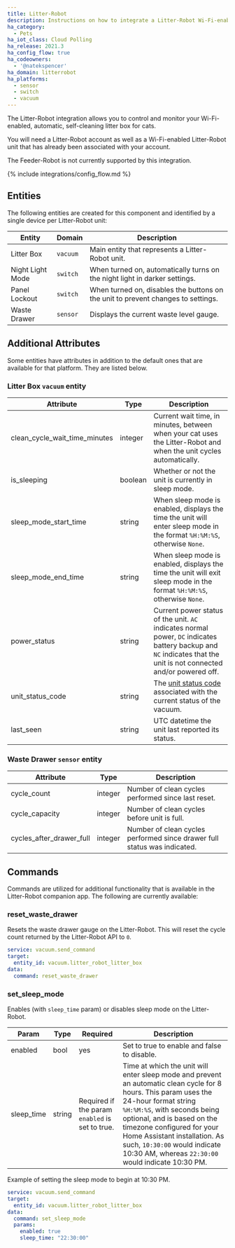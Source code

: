 ```yaml
---
title: Litter-Robot
description: Instructions on how to integrate a Litter-Robot Wi-Fi-enabled, automatic, self-cleaning litter box to Home Assistant.
ha_category:
  - Pets
ha_iot_class: Cloud Polling
ha_release: 2021.3
ha_config_flow: true
ha_codeowners:
  - '@natekspencer'
ha_domain: litterrobot
ha_platforms:
  - sensor
  - switch
  - vacuum
---
```


The Litter-Robot integration allows you to control and monitor your Wi-Fi-enabled, automatic, self-cleaning litter box for cats.

You will need a Litter-Robot account as well as a Wi-Fi-enabled Litter-Robot unit that has already been associated with your account.

The Feeder-Robot is not currently supported by this integration.

{% include integrations/config_flow.md %}

## Entities

The following entities are created for this component and identified by a single device per Litter-Robot unit:

| Entity           | Domain   | Description                                                                      |
| ---------------- | -------- | -------------------------------------------------------------------------------- |
| Litter Box       | `vacuum` | Main entity that represents a Litter-Robot unit.                                 |
| Night Light Mode | `switch` | When turned on, automatically turns on the night light in darker settings.       |
| Panel Lockout    | `switch` | When turned on, disables the buttons on the unit to prevent changes to settings. |
| Waste Drawer     | `sensor` | Displays the current waste level gauge.                                          |

## Additional Attributes

Some entities have attributes in addition to the default ones that are available for that platform. They are listed below.

### Litter Box `vacuum` entity

| Attribute                     | Type    | Description                                                                                                                                                        |
| ----------------------------- | ------- | ------------------------------------------------------------------------------------------------------------------------------------------------------------------ |
| clean_cycle_wait_time_minutes | integer | Current wait time, in minutes, between when your cat uses the Litter-Robot and when the unit cycles automatically.                                                 |
| is_sleeping                   | boolean | Whether or not the unit is currently in sleep mode.                                                                                                                |
| sleep_mode_start_time         | string  | When sleep mode is enabled, displays the time the unit will enter sleep mode in the format `%H:%M:%S`, otherwise `None`.                                           |
| sleep_mode_end_time           | string  | When sleep mode is enabled, displays the time the unit will exit sleep mode in the format `%H:%M:%S`, otherwise `None`.                                            |
| power_status                  | string  | Current power status of the unit. `AC` indicates normal power, `DC` indicates battery backup and `NC` indicates that the unit is not connected and/or powered off. |
| unit_status_code              | string  | The [unit status code](https://github.com/natekspencer/pylitterbot/blob/main/pylitterbot/robot.py#L21) associated with the current status of the vacuum.           |
| last_seen                     | string  | UTC datetime the unit last reported its status.                                                                                                                    |

### Waste Drawer `sensor` entity

| Attribute                | Type    | Description                                                              |
| ------------------------ | ------- | ------------------------------------------------------------------------ |
| cycle_count              | integer | Number of clean cycles performed since last reset.                       |
| cycle_capacity           | integer | Number of clean cycles before unit is full.                              |
| cycles_after_drawer_full | integer | Number of clean cycles performed since drawer full status was indicated. |

## Commands

Commands are utilized for additional functionality that is available in the Litter-Robot companion app. The following are currently available:

### reset_waste_drawer

Resets the waste drawer gauge on the Litter-Robot. This will reset the cycle count returned by the Litter-Robot API to `0`.

```yaml
service: vacuum.send_command
target:
  entity_id: vacuum.litter_robot_litter_box
data:
  command: reset_waste_drawer
```

### set_sleep_mode

Enables (with `sleep_time` param) or disables sleep mode on the Litter-Robot.

| Param      | Type   | Required                                        | Description                                                                                                                                                                                                                                                                                                                                              |
| ---------- | ------ | ----------------------------------------------- | -------------------------------------------------------------------------------------------------------------------------------------------------------------------------------------------------------------------------------------------------------------------------------------------------------------------------------------------------------- |
| enabled    | bool   | yes                                             | Set to true to enable and false to disable.                                                                                                                                                                                                                                                                                                              |
| sleep_time | string | Required if the param `enabled` is set to true. | Time at which the unit will enter sleep mode and prevent an automatic clean cycle for 8 hours. This param uses the 24-hour format string `%H:%M:%S`, with seconds being optional, and is based on the timezone configured for your Home Assistant installation. As such, `10:30:00` would indicate 10:30 AM, whereas `22:30:00` would indicate 10:30 PM. |

Example of setting the sleep mode to begin at 10:30 PM.

```yaml
service: vacuum.send_command
target:
  entity_id: vacuum.litter_robot_litter_box
data:
  command: set_sleep_mode
  params:
    enabled: true
    sleep_time: "22:30:00"
```
